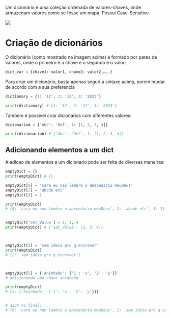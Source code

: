 Um dicionário é uma coleção ordenada de valores-chaves, onde armazenam valores como se fosse um mapa. Possui Case-Sensitive.

![](Pasted%20image%2020231212202458.png)


# Criação de dicionários
O dicionário (como mostrado na imagem acima) é formado por pares de valores, onde o primeiro é a chave e o segundo é o valor:
```python
dict_var = {chave1: valor1, chave2: valor2,…..}
```


Para criar um dicionário, basta apenas seguir a sintaxe acima, porem mudar de acordo com a sua preferencia

```python
dictionary = {1: '12', 2: '12', 3: '2023'}

print(dictionary) # {1: '12', 2: '12', 3: '2023'}
```


Tambem é possível criar dicionários com diferentes valores:

```python
dicionarioA = {'Abc': 'Def', 1: [1, 2, 3, 4]}

print(dicionarioA) # {'Abc': 'Def', 1: [1, 2, 3, 4]}
```


## Adicionando elementos a um dict

A adicao de elementos a um dicionario pode ser feita de diversas maneiras:

```python
emptyDict = {}
print(emptyDict) # {}

emptyDict[0] = 'cara eu nao lembro o abecedario meuDeus'
emptyDict[2] = 'abcde etc'
emptyDict[3] = 1

print(emptyDict)
# {0: 'cara eu nao lembro o abecedario meuDeus', 2: 'abcde etc', 3: 1}


emptyDict['set_Value'] = 2, 3, 4
print(emptyDict) # {'set_Value': (2, 3, 4)}



emptyDict[2] = 'sem ideia pro q escrever'
print(emptyDict)
# {2: 'sem ideia pro q escrever'}



emptyDict[5] = {'Aninhado': {'1': 'x', '2': 'y'}} 
# adicionando uma chave aninhada

print(emptyDict)
# {5: {'Aninhado': {'1': 'x', '2': 'y'}}}


# dict no final:
# {0: 'cara eu nao lembro o abecedario meuDeus', 2: 'sem ideia pro q escrever', 3: 1, 'set_Value': (2, 3, 4), 5: {'Aninhado': {'1': 'x', '2': 'y'}}}

```

